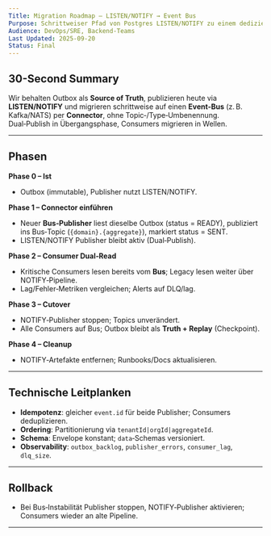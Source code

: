 ```yaml
---
Title: Migration Roadmap – LISTEN/NOTIFY → Event Bus
Purpose: Schrittweiser Pfad von Postgres LISTEN/NOTIFY zu einem dedizierten Event-Bus ohne Topic-Bruch
Audience: DevOps/SRE, Backend-Teams
Last Updated: 2025-09-20
Status: Final
---
```


## 30-Second Summary
Wir behalten Outbox als **Source of Truth**, publizieren heute via **LISTEN/NOTIFY** und migrieren schrittweise auf einen **Event‑Bus** (z. B. Kafka/NATS) per **Connector**, ohne Topic‑/Type‑Umbenennung. Dual‑Publish in Übergangsphase, Consumers migrieren in Wellen. 

---

## Phasen
**Phase 0 – Ist**
- Outbox (immutable), Publisher nutzt LISTEN/NOTIFY.

**Phase 1 – Connector einführen**
- Neuer **Bus‑Publisher** liest dieselbe Outbox (status = READY), publiziert ins Bus‑Topic (`{domain}.{aggregate}`), markiert status = SENT.
- LISTEN/NOTIFY Publisher bleibt aktiv (Dual‑Publish).

**Phase 2 – Consumer Dual‑Read**
- Kritische Consumers lesen bereits vom **Bus**; Legacy lesen weiter über NOTIFY‑Pipeline.
- Lag/Fehler‑Metriken vergleichen; Alerts auf DLQ/lag.

**Phase 3 – Cutover**
- NOTIFY‑Publisher stoppen; Topics unverändert.
- Alle Consumers auf Bus; Outbox bleibt als **Truth + Replay** (Checkpoint).

**Phase 4 – Cleanup**
- NOTIFY‑Artefakte entfernen; Runbooks/Docs aktualisieren.

---

## Technische Leitplanken
- **Idempotenz**: gleicher `event.id` für beide Publisher; Consumers deduplizieren.
- **Ordering**: Partitionierung via `tenantId|orgId|aggregateId`.
- **Schema**: Envelope konstant; `data`‑Schemas versioniert.
- **Observability**: `outbox_backlog`, `publisher_errors`, `consumer_lag`, `dlq_size`.

---

## Rollback
- Bei Bus‑Instabilität Publisher stoppen, NOTIFY‑Publisher aktivieren; Consumers wieder an alte Pipeline.

---
